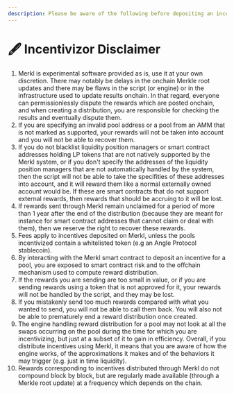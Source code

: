 ```yaml
---
description: Please be aware of the following before depositing an incentive on Merkl
---
```


# 🖋 Incentivizor Disclaimer

1. Merkl is experimental software provided as is, use it at your own discretion. There may notably be delays in the onchain Merkle root updates and there may be flaws in the script (or engine) or in the infrastructure used to update results onchain. In that regard, everyone can permissionlessly dispute the rewards which are posted onchain, and when creating a distribution, you are responsible for checking the results and eventually dispute them.
2. If you are specifying an invalid pool address or a pool from an AMM that is not marked as supported, your rewards will not be taken into account and you will not be able to recover them.
3. If you do not blacklist liquidity position managers or smart contract addresses holding LP tokens that are not natively supported by the Merkl system, or if you don't specify the addresses of the liquidity position managers that are not automatically handled by the system, then the script will not be able to take the specifities of these addresses into account, and it will reward them like a normal externally owned account would be. If these are smart contracts that do not support external rewards, then rewards that should be accruing to it will be lost.
4. If rewards sent through Merkl remain unclaimed for a period of more than 1 year after the end of the distribution (because they are meant for instance for smart contract addresses that cannot claim or deal with them), then we reserve the right to recover these rewards.
5. Fees apply to incentives deposited on Merkl, unless the pools incentivized contain a whitelisted token (e.g an Angle Protocol stablecoin).
6. By interacting with the Merkl smart contract to deposit an incentive for a pool, you are exposed to smart contract risk and to the offchain mechanism used to compute reward distribution.
7. If the rewards you are sending are too small in value, or if you are sending rewards using a token that is not approved for it, your rewards will not be handled by the script, and they may be lost.
8. If you mistakenly send too much rewards compared with what you wanted to send, you will not be able to call them back. You will also not be able to prematurely end a reward distribution once created.
9. The engine handling reward distribution for a pool may not look at all the swaps occurring on the pool during the time for which you are incentivizing, but just at a subset of it to gain in efficiency. Overall, if you distribute incentives using Merkl, it means that you are aware of how the engine works, of the approximations it makes and of the behaviors it may trigger (e.g. just in time liquidity).
10. Rewards corresponding to incentives distributed through Merkl do not compound block by block, but are regularly made available (through a Merkle root update) at a frequency which depends on the chain.
